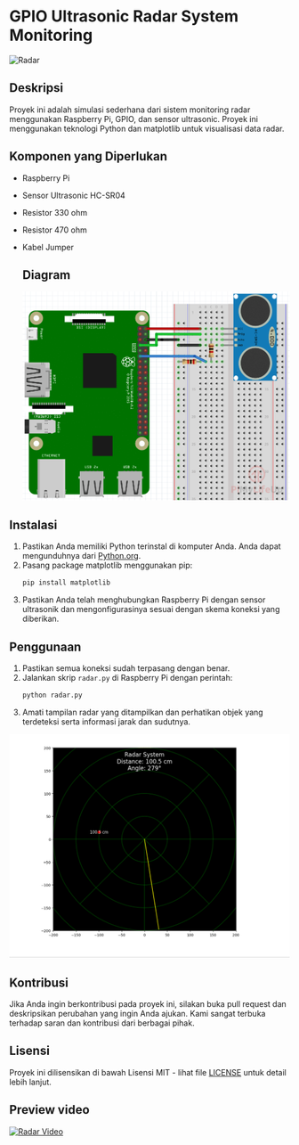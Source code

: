 # GPIO Ultrasonic Radar System Monitoring

![Radar](https://img.youtube.com/vi/Wii1t0lFXnk/0.jpg)

## Deskripsi
Proyek ini adalah simulasi sederhana dari sistem monitoring radar menggunakan Raspberry Pi, GPIO, dan sensor ultrasonic. Proyek ini menggunakan teknologi Python dan matplotlib untuk visualisasi data radar.

## Komponen yang Diperlukan
- Raspberry Pi
- Sensor Ultrasonic HC-SR04
- Resistor 330 ohm
- Resistor 470 ohm
- Kabel Jumper 

  ## Diagram
  ![Diagram](diagram.webp)

## Instalasi

1. Pastikan Anda memiliki Python terinstal di komputer Anda. Anda dapat mengunduhnya dari [Python.org](https://www.python.org/downloads/).
2. Pasang package matplotlib menggunakan pip:
    ```bash
    pip install matplotlib
    ```
3. Pastikan Anda telah menghubungkan Raspberry Pi dengan sensor ultrasonik dan mengonfigurasinya sesuai dengan skema koneksi yang diberikan.

## Penggunaan

1. Pastikan semua koneksi sudah terpasang dengan benar.
2. Jalankan skrip `radar.py` di Raspberry Pi dengan perintah:
    ```bash
    python radar.py
    ```
3. Amati tampilan radar yang ditampilkan dan perhatikan objek yang terdeteksi serta informasi jarak dan sudutnya.

 ![Radar](radar.png)

## Kontribusi

Jika Anda ingin berkontribusi pada proyek ini, silakan buka pull request dan deskripsikan perubahan yang ingin Anda ajukan. Kami sangat terbuka terhadap saran dan kontribusi dari berbagai pihak.

## Lisensi

Proyek ini dilisensikan di bawah Lisensi MIT - lihat file [LICENSE](LICENSE) untuk detail lebih lanjut.

## Preview video

[![Radar Video](https://img.youtube.com/vi/Wii1t0lFXnk/0.jpg)](https://www.youtube.com/watch?v=Wii1t0lFXnk)


  
